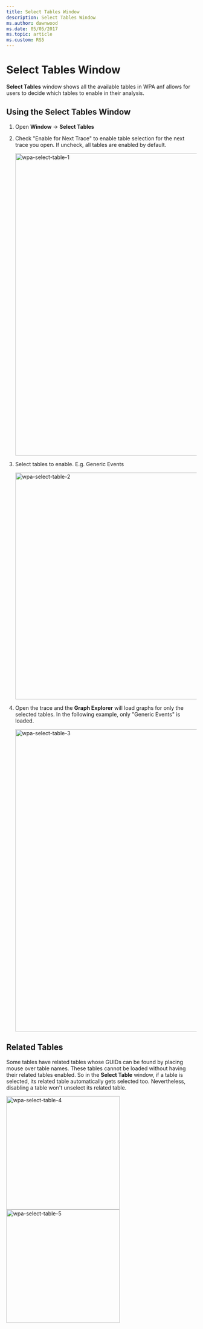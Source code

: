 ```yaml
---
title: Select Tables Window
description: Select Tables Window
ms.author: dawnwood
ms.date: 05/05/2017
ms.topic: article
ms.custom: RS5
---
```

# Select Tables Window

**Select Tables** window shows all the available tables in WPA anf allows for users to decide which tables to enable in their analysis.

## Using the **Select Tables** Window
1. Open **Window** -> **Select Tables**
2. Check "Enable for Next Trace" to enable table selection for the next trace you open. If uncheck, all tables are enabled by default. 

   <img src="images/wpa-select-table-1.jpg" alt="wpa-select-table-1" width="800">

3. Select tables to enable. E.g. Generic Events

   <img src="images/wpa-select-table-2.jpg" alt="wpa-select-table-2" height="600">

4. Open the trace and the **Graph Explorer** will load graphs for only the selected tables. In the following example, only "Generic Events" is loaded.

   <img src="images/wpa-select-table-3.jpg" alt="wpa-select-table-3" width="800">

## Related Tables
Some tables have related tables whose GUIDs can be found by placing mouse over table names. These tables cannot be loaded without having their related tables enabled. So in the **Select Table** window, if a table is selected, its related table automatically gets selected too. Nevertheless, disabling a table won't unselect its related table.

<img src="images/wpa-select-table-4.jpg" alt="wpa-select-table-4" width="300">  <img src="images/wpa-select-table-5.jpg" alt="wpa-select-table-5" width="300"> 
